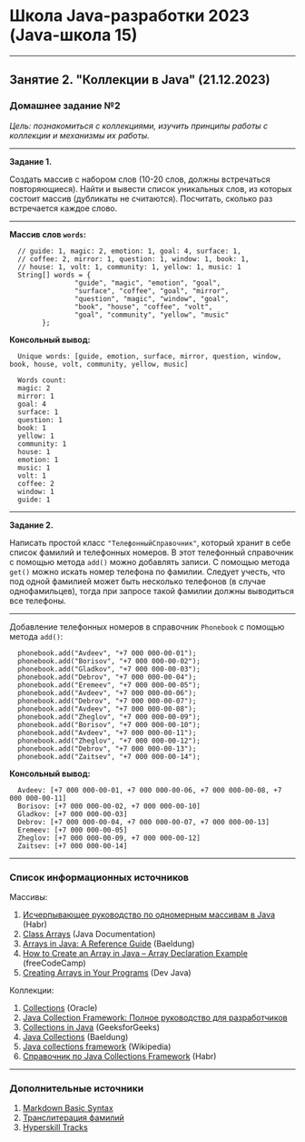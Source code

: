 # Школа Java-разработки 2023 (Java-школа 15)

---

## Занятие 2. "Коллекции в Java" (21.12.2023)

### Домашнее задание №2

*Цель: познакомиться с коллекциями, изучить принципы работы с коллекции и механизмы их работы.*

---

**Задание 1.**

Создать массив с набором слов (10-20 слов, должны встречаться повторяющиеся). Найти и вывести список уникальных слов, из которых состоит массив (дубликаты не считаются). Посчитать, сколько раз встречается каждое слово.

---

**Массив слов `words`:**

```code
  // guide: 1, magic: 2, emotion: 1, goal: 4, surface: 1,
  // coffee: 2, mirror: 1, question: 1, window: 1, book: 1,
  // house: 1, volt: 1, community: 1, yellow: 1, music: 1
  String[] words = {
                "guide", "magic", "emotion", "goal",
                "surface", "coffee", "goal", "mirror",
                "question", "magic", "window", "goal",
                "book", "house", "coffee", "volt",
                "goal", "community", "yellow", "music"
        }; 
```

**Консольный вывод:**

```console
  Unique words: [guide, emotion, surface, mirror, question, window, book, house, volt, community, yellow, music]

  Words count:
  magic: 2
  mirror: 1
  goal: 4
  surface: 1
  question: 1
  book: 1
  yellow: 1
  community: 1
  house: 1
  emotion: 1
  music: 1
  volt: 1
  coffee: 2
  window: 1
  guide: 1
```

---

**Задание 2.**

Написать простой класс `"ТелефонныйСправочник"`, который хранит в себе список фамилий и телефонных номеров. В этот телефонный справочник с помощью метода `add()` можно добавлять записи. С помощью метода `get()` можно искать номер телефона по фамилии. Следует учесть, что под одной фамилией может быть несколько телефонов (в случае однофамильцев), тогда при запросе такой фамилии должны выводиться все телефоны.

---

Добавление телефонных номеров в справочник `Phonebook` с помощью метода `add()`:

```code
  phonebook.add("Avdeev", "+7 000 000-00-01");
  phonebook.add("Borisov", "+7 000 000-00-02");
  phonebook.add("Gladkov", "+7 000 000-00-03");
  phonebook.add("Debrov", "+7 000 000-00-04");
  phonebook.add("Eremeev", "+7 000 000-00-05");
  phonebook.add("Avdeev", "+7 000 000-00-06");
  phonebook.add("Debrov", "+7 000 000-00-07");
  phonebook.add("Avdeev", "+7 000 000-00-08");
  phonebook.add("Zheglov", "+7 000 000-00-09");
  phonebook.add("Borisov", "+7 000 000-00-10");
  phonebook.add("Avdeev", "+7 000 000-00-11");
  phonebook.add("Zheglov", "+7 000 000-00-12");
  phonebook.add("Debrov", "+7 000 000-00-13");
  phonebook.add("Zaitsev", "+7 000 000-00-14");
```

**Консольный вывод:**

```console
  Avdeev: [+7 000 000-00-01, +7 000 000-00-06, +7 000 000-00-08, +7 000 000-00-11]
  Borisov: [+7 000 000-00-02, +7 000 000-00-10]
  Gladkov: [+7 000 000-00-03]
  Debrov: [+7 000 000-00-04, +7 000 000-00-07, +7 000 000-00-13]
  Eremeev: [+7 000 000-00-05]
  Zheglov: [+7 000 000-00-09, +7 000 000-00-12]
  Zaitsev: [+7 000 000-00-14]
```

---

### Список информационных источников

Массивы:
1. [Исчерпывающее руководство по одномерным массивам в Java](https://habr.com/ru/articles/753638/) (Habr)
2. [Class Arrays](https://docs.oracle.com/en/java/javase/21/docs/api/java.base/java/util/Arrays.html) (Java Documentation)
3. [Arrays in Java: A Reference Guide](https://www.baeldung.com/java-arrays-guide) (Baeldung)
4. [How to Create an Array in Java – Array Declaration Example](https://www.freecodecamp.org/news/how-to-create-an-array-in-java/) (freeCodeCamp)
5. [Creating Arrays in Your Programs](https://dev.java/learn/language-basics/arrays/) (Dev Java)

Коллекции:
1. [Collections](https://docs.oracle.com/en/java/javase/21/docs/api/java.base/java/util/Collections.html) (Oracle)
2. [Java Collection Framework: Полное руководство для разработчиков](https://struchkov.dev/blog/ru/java-collection-framework/)
3. [Collections in Java](https://www.geeksforgeeks.org/collections-in-java-2/) (GeeksforGeeks)
4. [Java Collections](https://www.baeldung.com/java-collections) (Baeldung)
5. [Java collections framework](https://en.wikipedia.org/wiki/Java_collections_framework) (Wikipedia)
6. [Справочник по Java Collections Framework](https://habr.com/ru/articles/237043/) (Habr)

---

### Дополнительные источники

1. [Markdown Basic Syntax](https://www.markdownguide.org/basic-syntax/)
2. [Транслитерация фамилий](https://transliteraciya.ru/familii/)
3. [Hyperskill Tracks](https://hyperskill.org/tracks)
